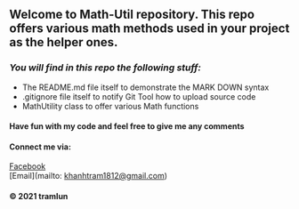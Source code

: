 ## Welcome to Math-Util repository. This repo offers various math methods used in your project as the helper ones.

### _You will find in this repo the following stuff:_
* The README.md file itself to demonstrate the MARK DOWN syntax
* .gitignore file itself to notify Git Tool how to upload source code
* MathUtility class to offer various Math functions

#### Have fun with my code and feel free to give me any comments

#### Connect me via: 
[Facebook](http://facebook.com/le.vinh.2013)  
[Email](mailto: khanhtram1812@gmail.com)

#### © 2021 tramlun

